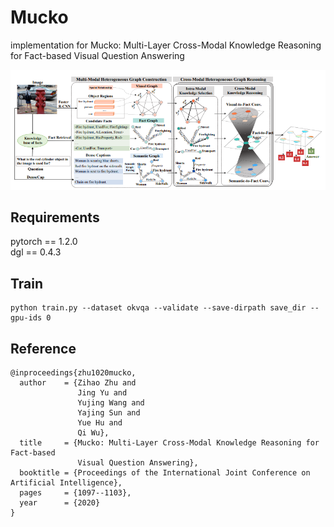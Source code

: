 # Mucko
implementation for Mucko: Multi-Layer Cross-Modal Knowledge Reasoning for Fact-based Visual Question Answering

![image](https://github.com/AndersonStra/Mucko/blob/main/mucko.PNG)


## Requirements
pytorch == 1.2.0                                        
dgl == 0.4.3


## Train
```
python train.py --dataset okvqa --validate --save-dirpath save_dir --gpu-ids 0
```

## Reference
```
@inproceedings{zhu1020mucko,
  author    = {Zihao Zhu and
               Jing Yu and
               Yujing Wang and
               Yajing Sun and
               Yue Hu and
               Qi Wu},
  title     = {Mucko: Multi-Layer Cross-Modal Knowledge Reasoning for Fact-based
               Visual Question Answering},
  booktitle = {Proceedings of the International Joint Conference on Artificial Intelligence},
  pages     = {1097--1103},
  year      = {2020}
}
```
